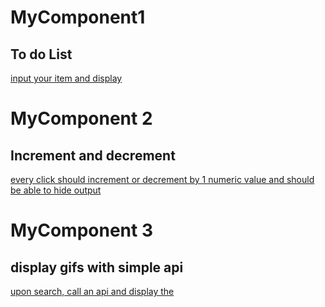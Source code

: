 # MyComponent1

## To do List
[input your item and display](/Users/aghaabbasqazvini/Documents/abbas/thinkmill/hackDay2/first-react-app/public/images/1.png)


# MyComponent 2

## Increment and decrement

[every click should increment or decrement by 1 numeric value and should be able to hide output](/Users/aghaabbasqazvini/Documents/abbas/thinkmill/hackDay2/first-react-app/public/images/2.png)

# MyComponent 3

## display gifs with simple api

[upon search, call an api and display the](/Users/aghaabbasqazvini/Documents/abbas/thinkmill/hackDay2/first-react-app/public/images/3.png)